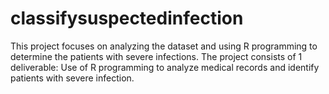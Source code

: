 # classifysuspectedinfection



This project focuses on analyzing the dataset and using R programming to determine the patients with severe infections.
The project consists of 1 deliverable:
Use of R programming to analyze medical records and identify patients with severe infection.
